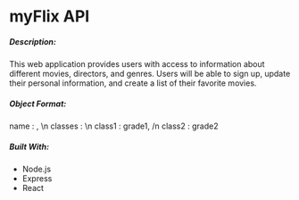 # myFlix API

##### Description:
This web application provides users with access to information about 
different movies, directors, and genres. Users will be able to sign up, 
update their personal information, and create a list of their favorite movies.

##### Object Format:
name : , \n
classes : \n
    class1 : grade1, /n
    class2 : grade2

##### Built With:
- Node.js
- Express
- React 
